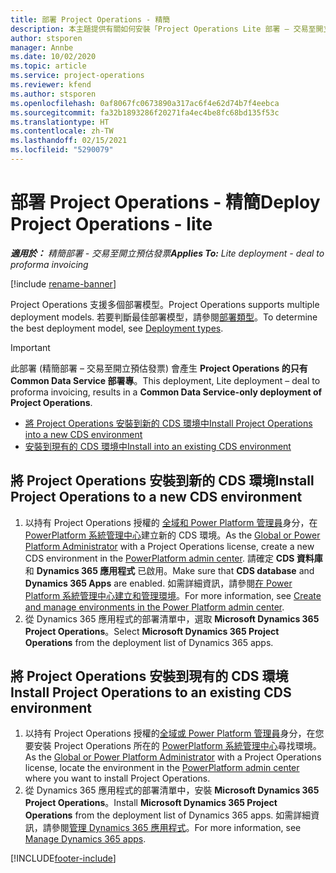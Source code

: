 ```yaml
---
title: 部署 Project Operations - 精簡
description: 本主題提供有關如何安裝「Project Operations Lite 部署 – 交易至開立預估發票」的資訊。
author: stsporen
manager: Annbe
ms.date: 10/02/2020
ms.topic: article
ms.service: project-operations
ms.reviewer: kfend
ms.author: stsporen
ms.openlocfilehash: 0af8067fc0673890a317ac6f4e62d74b7f4eebca
ms.sourcegitcommit: fa32b1893286f20271fa4ec4be8fc68bd135f53c
ms.translationtype: HT
ms.contentlocale: zh-TW
ms.lasthandoff: 02/15/2021
ms.locfileid: "5290079"
---
```

# <a name="deploy-project-operations---lite"></a><span data-ttu-id="975d5-103">部署 Project Operations - 精簡</span><span class="sxs-lookup"><span data-stu-id="975d5-103">Deploy Project Operations - lite</span></span>

<span data-ttu-id="975d5-104">_**適用於：** 精簡部署 - 交易至開立預估發票_</span><span class="sxs-lookup"><span data-stu-id="975d5-104">_**Applies To:** Lite deployment - deal to proforma invoicing_</span></span>

[!include [rename-banner](~/includes/cc-data-platform-banner.md)]

<span data-ttu-id="975d5-105">Project Operations 支援多個部署模型。</span><span class="sxs-lookup"><span data-stu-id="975d5-105">Project Operations supports multiple deployment models.</span></span> <span data-ttu-id="975d5-106">若要判斷最佳部署模型，請參閱[部署類型](determine-deployment-type.md)。</span><span class="sxs-lookup"><span data-stu-id="975d5-106">To determine the best deployment model, see [Deployment types](determine-deployment-type.md).</span></span>


> [!IMPORTANT]
> <span data-ttu-id="975d5-107">此部署 (精簡部署 – 交易至開立預估發票) 會產生 **Project Operations 的只有 Common Data Service 部署專**。</span><span class="sxs-lookup"><span data-stu-id="975d5-107">This deployment, Lite deployment – deal to proforma invoicing, results in a **Common Data Service-only deployment of Project Operations**.</span></span>

- [<span data-ttu-id="975d5-108">將 Project Operations 安裝到新的 CDS 環境中</span><span class="sxs-lookup"><span data-stu-id="975d5-108">Install Project Operations into a new CDS environment</span></span>](#new)
- [<span data-ttu-id="975d5-109">安裝到現有的 CDS 環境中</span><span class="sxs-lookup"><span data-stu-id="975d5-109">Install into an existing CDS environment</span></span>](#existing)



## <a name="install-project-operations-to-a-new-cds-environment"></a><a name="new"></a><span data-ttu-id="975d5-110">將 Project Operations 安裝到新的 CDS 環境</span><span class="sxs-lookup"><span data-stu-id="975d5-110">Install Project Operations to a new CDS environment</span></span>

1. <span data-ttu-id="975d5-111">以持有 Project Operations 授權的 [全域和 Power Platform 管理員](https://docs.microsoft.com/power-platform/admin/global-service-administrators-can-administer-without-license)身分，在 [PowerPlatform 系統管理中心](https://admin.powerplatform.com)建立新的 CDS 環境。</span><span class="sxs-lookup"><span data-stu-id="975d5-111">As the [Global or Power Platform Administrator](https://docs.microsoft.com/power-platform/admin/global-service-administrators-can-administer-without-license) with a Project Operations license, create a new CDS environment in the [PowerPlatform admin center](https://admin.powerplatform.com).</span></span> <span data-ttu-id="975d5-112">請確定 **CDS 資料庫** 和 **Dynamics 365 應用程式** 已啟用。</span><span class="sxs-lookup"><span data-stu-id="975d5-112">Make sure that **CDS database** and **Dynamics 365 Apps** are enabled.</span></span> <span data-ttu-id="975d5-113">如需詳細資訊，請參閱[在 Power Platform 系統管理中心建立和管理環境](https://docs.microsoft.com/power-platform/admin/create-environment#create-an-environment-in-the-power-platform-admin-center)。</span><span class="sxs-lookup"><span data-stu-id="975d5-113">For more information, see [Create and manage environments in the Power Platform admin center](https://docs.microsoft.com/power-platform/admin/create-environment#create-an-environment-in-the-power-platform-admin-center).</span></span>
2. <span data-ttu-id="975d5-114">從 Dynamics 365 應用程式的部署清單中，選取 **Microsoft Dynamics 365 Project Operations**。</span><span class="sxs-lookup"><span data-stu-id="975d5-114">Select **Microsoft Dynamics 365 Project Operations** from the deployment list of Dynamics 365 apps.</span></span>


## <a name="install-project-operations-to-an-existing-cds-environment"></a><a name="existing"></a><span data-ttu-id="975d5-115">將 Project Operations 安裝到現有的 CDS 環境</span><span class="sxs-lookup"><span data-stu-id="975d5-115">Install Project Operations to an existing CDS environment</span></span>

1. <span data-ttu-id="975d5-116">以持有 Project Operations 授權的[全域或 Power Platform 管理員](https://docs.microsoft.com/power-platform/admin/global-service-administrators-can-administer-without-license)身分，在您要安裝 Project Operations 所在的 [PowerPlatform 系統管理中心](https://admin.powerplatform.com)尋找環境。</span><span class="sxs-lookup"><span data-stu-id="975d5-116">As the [Global or Power Platform Administrator](https://docs.microsoft.com/power-platform/admin/global-service-administrators-can-administer-without-license) with a Project Operations license, locate the environment in the [PowerPlatform admin center](https://admin.powerplatform.com) where you want to install Project Operations.</span></span>
2. <span data-ttu-id="975d5-117">從 Dynamics 365 應用程式的部署清單中，安裝 **Microsoft Dynamics 365 Project Operations**。</span><span class="sxs-lookup"><span data-stu-id="975d5-117">Install **Microsoft Dynamics 365 Project Operations** from the deployment list of Dynamics 365 apps.</span></span> <span data-ttu-id="975d5-118">如需詳細資訊，請參閱[管理 Dynamics 365 應用程式](https://docs.microsoft.com/power-platform/admin/manage-apps)。</span><span class="sxs-lookup"><span data-stu-id="975d5-118">For more information, see [Manage Dynamics 365 apps](https://docs.microsoft.com/power-platform/admin/manage-apps).</span></span>




[!INCLUDE[footer-include](../includes/footer-banner.md)]